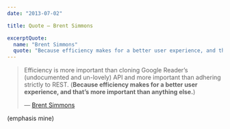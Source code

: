 ```yaml
---
date: "2013-07-02"

title: Quote — Brent Simmons

excerptQuote:
  name: "Brent Simmons"
  quote: "Because efficiency makes for a better user experience, and that’s more important than anything else."
---
```


> Efficiency is more important than cloning Google Reader’s (undocumented and un-lovely) API and more important than adhering strictly to REST. (**Because efficiency makes for a better user experience, and that’s more important than anything else.**)
>
> — [Brent Simmons](http://inessential.com/2013/07/01/netnewswire_and_syncing_speculation)


(emphasis mine)
